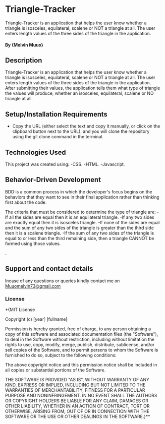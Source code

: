 # Triangle-Tracker
Triangle-Tracker is an application that helps the user know whether a triangle is isosceles, equilateral, scalene or NOT a triangle at all. The user enters length values of the three sides of the triangle in the application.
#### By **{Melvin Muuo}**
## Description
Triangle-Tracker is an application that helps the user know whether a triangle is isosceles, equilateral, scalene or NOT a triangle at all. The user enters length values of the three sides of the triangle in the application.
After submitting their values, the application tells them what type of triangle the values will produce, whether an isosceles, equilateral, scalene or NO triangle at all. 
## Setup/Installation Requirements
*  Copy the URL (either select the text and copy it manually, or click on the clipboard button next to the URL), and you will clone the repository using the git clone command in the terminal.
 
## Technologies Used
This project was created using:
  -CSS.
  -HTML.
  -Javascript.
## Behavior-Driven Development 
BDD is a common process in which the developer's focus begins on the behaviors that they want to see in their final application rather than thinking first about the code.

The criteria that must be considered to determine the type of triangle are:
  -If all the sides are equal then it is an equilateral triangle.
  -If any two sides are exactly equal then it is isosceles triangle.
  -If none of the sides are equal and the sum of any two sides of the triangle is greater than the third side then it is a scalene triangle.
  -If the sum of any two sides of the triangle is equal to or less than the third remaining side, then a triangle CANNOT be formed using those values.
  
  .
## Support and contact details
Incase of any questions or queries kindly contact me on Muuomelvin73@gmail.com
### License
*{MIT License

Copyright (c) [year] [fullname]

Permission is hereby granted, free of charge, to any person obtaining a copy
of this software and associated documentation files (the "Software"), to deal
in the Software without restriction, including without limitation the rights
to use, copy, modify, merge, publish, distribute, sublicense, and/or sell
copies of the Software, and to permit persons to whom the Software is
furnished to do so, subject to the following conditions:

The above copyright notice and this permission notice shall be included in all
copies or substantial portions of the Software.

THE SOFTWARE IS PROVIDED "AS IS", WITHOUT WARRANTY OF ANY KIND, EXPRESS OR
IMPLIED, INCLUDING BUT NOT LIMITED TO THE WARRANTIES OF MERCHANTABILITY,
FITNESS FOR A PARTICULAR PURPOSE AND NONINFRINGEMENT. IN NO EVENT SHALL THE
AUTHORS OR COPYRIGHT HOLDERS BE LIABLE FOR ANY CLAIM, DAMAGES OR OTHER
LIABILITY, WHETHER IN AN ACTION OF CONTRACT, TORT OR OTHERWISE, ARISING FROM,
OUT OF OR IN CONNECTION WITH THE SOFTWARE OR THE USE OR OTHER DEALINGS IN THE
SOFTWARE.}**
